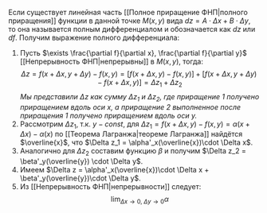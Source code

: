 Если существует линейная часть [[Полное приращение ФНП|полного приращения]] функции в данной точке $M(x,y)$ вида $dz = A\cdot\Delta x + B \cdot  \Delta y$, то она называется полным дифференциалом и обозначается как $dz$ или $df$.
Получим выражение полного дифференциала:
1. Пусть $\exists \frac{\partial f}{\partial x}, \frac{\partial f}{\partial y}$ [[Непрерывность ФНП|непрерывны]] в $M(x,y)$, тогда: $$\Delta z = f(x+\Delta x, y + \Delta y) - f(x,y) = [f(x+\Delta x, y) - f(x,y)] + [f(x+\Delta x, y + \Delta y) - f(x+\Delta x,y)] = \Delta z_1 + \Delta z_2$$*Мы представили $\Delta z$ как сумму $\Delta z_1$ и $\Delta z_2$, где приращение 1 получено приращением вдоль оси x, а приращение 2 выполненное после приращения 1 получено приращением вдоль оси y.*
3. Рассмотрим $\Delta z_1$, т.к. $y-const$, для $\Delta z_1 = f(x+\Delta x, y) - f(x,y) = \alpha(x+\Delta x) - \alpha(x)$ по [[Теорема Лагранжа|теореме Лагранжа]] найдётся $\overline{x}$, что $\Delta z_1 = \alpha'_x(\overline{x})\cdot \Delta x$. 
4. Аналогично для $\Delta z_2$ составим функцию $\beta$ и получим $\Delta z_2 = \beta'_y(\overline{y}) \cdot \Delta y$.
5. Имеем $\Delta z = \alpha'_x(\overline{x})\cdot \Delta x + \beta'_y(\overline{y})\cdot \Delta y$.
6. Из [[Непрерывность ФНП|непрерывности]] следует:$$\lim_{\Delta x \to 0, \ \Delta y \to 0}{\alpha}$$
